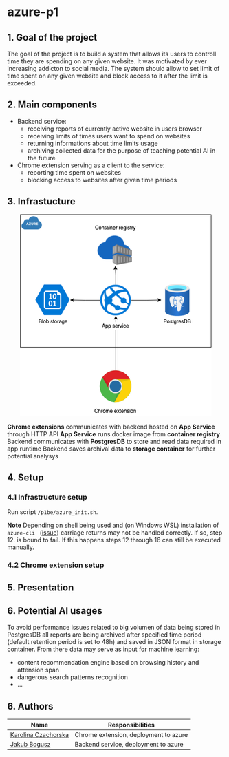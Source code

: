 # azure-p1

## 1. Goal of the project

The goal of the project is to build a system that allows its users to controll time they are spending on any given website.
It was motivated by ever increasing addicton to social media.
The system should allow to set limit of time spent on any given website and block access to it after the limit is exceeded.

## 2. Main components

- Backend service:
  - receiving reports of currently active website in users browser
  - receiving limits of times users want to spend on websites
  - returning informations about time limits usage
  - archiving collected data for the purpose of teaching potential AI in the future
- Chrome extension serving as a client to the service:
  - reporting time spent on websites
  - blocking access to websites after given time periods

## 3. Infrastucture

<p align="center">
  <img src="https://github.com/boguszj/azure-p1/blob/main/assets/infra.drawio.png" alt="Infrastructure diagram"/>
</p>

**Chrome extensions** communicates with backend hosted on **App Service** through HTTP API
**App Service** runs docker image from **container registry**
Backend communicates with **PostgresDB** to store and read data required in app runtime
Backend saves archival data to **storage container** for further potential analysys

## 4. Setup

### 4.1 Infrastructure setup

Run script ``/p1be/azure_init.sh``.

**Note** Depending on shell being used and (on Windows WSL) installation of ``azure-cli `` ([issue](https://github.com/Azure/azure-cli/issues/15745))
carriage returns may not be handled correctly. If so, step 12. is bound to fail. If this happens steps 12 through 16 can still be executed manually.

### 4.2 Chrome extension setup

## 5. Presentation

<Youtube video to be embedded>

## 6. Potential AI usages

To avoid performance issues related to big volumen of data being stored in PostgresDB all reports are being archived after specified time period
(default retention period is set to 48h) and saved in JSON format in storage container. From there data may serve as input for machine learning:

- content recommendation engine based on browsing history and attension span
- dangerous search patterns recognition
- ...
  
## 6. Authors
  
| Name                                                  | Responsibilities                      |
|-------------------------------------------------------|---------------------------------------|
| [Karolina Czachorska](https://github.com/karolina-cz) | Chrome extension, deployment to azure |
| [Jakub Bogusz](https://github.com/boguszj)            | Backend service, deployment to azure  |
